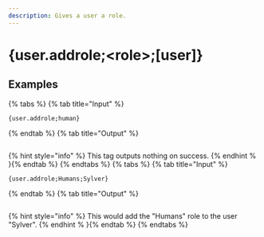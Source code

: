 ```yaml
---
description: Gives a user a role.
---
```

# {user.addrole;&lt;role>;[user]}
## Examples
{% tabs %}
{% tab title="Input" %}
```text
{user.addrole;human}
```
{% endtab %}
{% tab title="Output" %}
```text

```
{% hint style="info" %}
This tag outputs nothing on success.
{% endhint % }{% endtab %}
{% endtabs %}
{% tabs %}
{% tab title="Input" %}
```text
{user.addrole;Humans;Sylver}
```
{% endtab %}
{% tab title="Output" %}
```text

```
{% hint style="info" %}
This would add the "Humans" role to the user "Sylver".
{% endhint % }{% endtab %}
{% endtabs %}